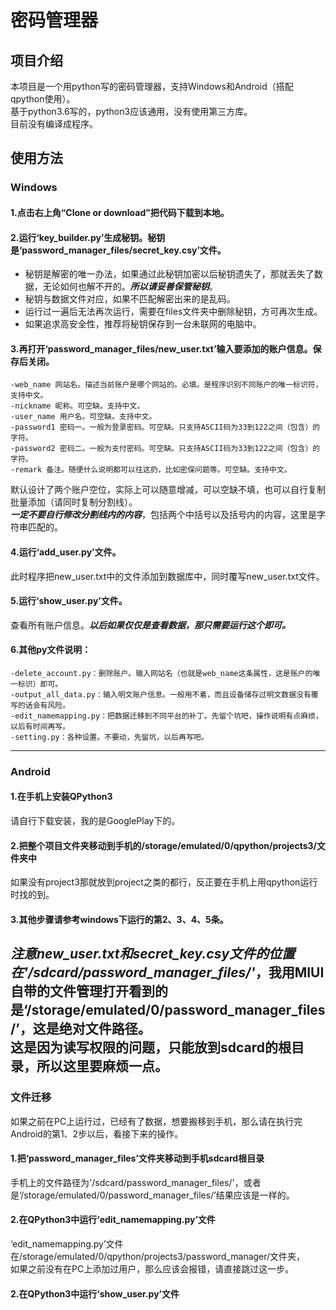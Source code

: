 ﻿# 密码管理器  

## 项目介绍  

本项目是一个用python写的密码管理器，支持Windows和Android（搭配qpython使用）。  
基于python3.6写的，python3应该通用，没有使用第三方库。  
目前没有编译成程序。  

## 使用方法  

### Windows  
#### 1.点击右上角“Clone or download”把代码下载到本地。  
#### 2.运行‘key_builder.py’生成秘钥。秘钥是‘password_manager_files/secret_key.csy’文件。  
- 秘钥是解密的唯一办法，如果通过此秘钥加密以后秘钥遗失了，那就丢失了数据，无论如何也解不开的。***所以请妥善保管秘钥***。  
- 秘钥与数据文件对应，如果不匹配解密出来的是乱码。  
- 运行过一遍后无法再次运行，需要在files文件夹中删除秘钥，方可再次生成。  
- 如果追求高安全性，推荐将秘钥保存到一台未联网的电脑中。  
#### 3.再打开‘password_manager_files/new_user.txt’输入要添加的账户信息。**保存**后关闭。  
	-web_name 网站名。描述当前账户是哪个网站的。必填。是程序识别不同账户的唯一标识符，支持中文。  
	-nickname 昵称。可空缺。支持中文。  
	-user_name 用户名。可空缺。支持中文。  
	-password1 密码一。一般为登录密码。可空缺。只支持ASCII码为33到122之间（包含）的字符。  
	-password2 密码二。一般为支付密码。可空缺。只支持ASCII码为33到122之间（包含）的字符。  
	-remark 备注。随便什么说明都可以往这扔，比如密保问题等。可空缺。支持中文。  
默认设计了两个账户空位，实际上可以随意增减，可以空缺不填，也可以自行复制批量添加（请同时复制分割线）。  
***一定不要自行修改分割线内的内容***，包括两个中括号以及括号内的内容，这里是字符串匹配的。  
#### 4.运行‘add_user.py’文件。  
此时程序把new_user.txt中的文件添加到数据库中，同时覆写new_user.txt文件。  
#### 5.运行‘show_user.py’文件。  
查看所有账户信息。***以后如果仅仅是查看数据，那只需要运行这个即可。***    
#### 6.其他py文件说明：  
	-delete_account.py：删除账户。输入网站名（也就是web_name这条属性，这是账户的唯一标识）即可。  
	-output_all_data.py：输入明文账户信息。一般用不着，而且设备储存过明文数据没有覆写的话会有风险。  
	-edit_namemapping.py：把数据迁移到不同平台的补丁。先留个坑吧，操作说明有点麻烦，以后有时间再写。  
	-setting.py：各种设置。不要动，先留坑，以后再写吧。  

---------------------------
### Android  
#### 1.在手机上安装QPython3  
请自行下载安装，我的是GooglePlay下的。  
#### 2.把整个项目文件夹移动到手机的/storage/emulated/0/qpython/projects3/文件夹中  
如果没有project3那就放到project之类的都行，反正要在手机上用qpython运行时找的到。  
#### 3.其他步骤请参考windows下运行的第2、3、4、5条。  
***注意new_user.txt和secret_key.csy文件的位置在'/sdcard/password_manager_files/'***，我用MIUI自带的文件管理打开看到的是‘/storage/emulated/0/password_manager_files/’，这是绝对文件路径。  
这是因为读写权限的问题，只能放到sdcard的根目录，所以这里要麻烦一点。  
--------------------------
### 文件迁移  
如果之前在PC上运行过，已经有了数据，想要搬移到手机，那么请在执行完Android的第1、2步以后，看接下来的操作。  
#### 1.把‘password_manager_files’文件夹移动到手机sdcard根目录  
手机上的文件路径为'/sdcard/password_manager_files/'，或者是‘/storage/emulated/0/password_manager_files/’结果应该是一样的。  
#### 2.在QPython3中运行‘edit_namemapping.py’文件  
‘edit_namemapping.py’文件在/storage/emulated/0/qpython/projects3/password_manager/文件夹，  
如果之前没有在PC上添加过用户，那么应该会报错，请直接跳过这一步。  
#### 2.在QPython3中运行‘show_user.py’文件  

